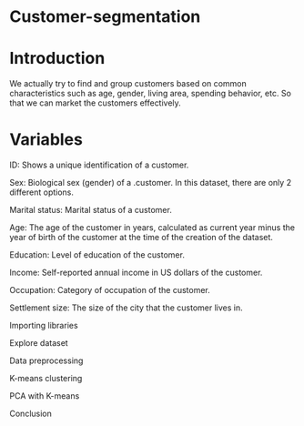 # Customer-segmentation

# Introduction

We actually try to find and group customers based on common characteristics such as age, gender, living area, spending behavior, etc. So that we can market the customers effectively.

# Variables

ID: Shows a unique identification of a customer.

Sex: Biological sex (gender) of a .customer. In this dataset, there are only 2 different options.

Marital status: Marital status of a customer.

Age: The age of the customer in years, calculated as current year minus the year of birth of the customer at the time of the creation of the dataset.   

Education: Level of education of the customer.

Income: Self-reported annual income in US dollars of the customer.

Occupation: Category of occupation of the customer.

Settlement size: The size of the city that the customer lives in.

Importing libraries 

Explore dataset

Data preprocessing

K-means clustering

PCA with K-means

Conclusion
